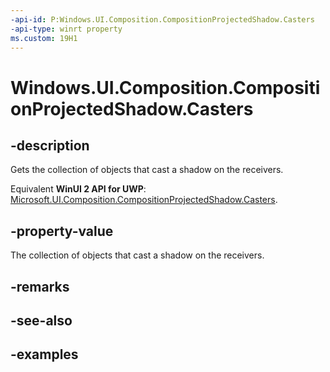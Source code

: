 ```yaml
---
-api-id: P:Windows.UI.Composition.CompositionProjectedShadow.Casters
-api-type: winrt property
ms.custom: 19H1
---
```


<!-- Property syntax.
public CompositionProjectedShadowCasterCollection Casters { get; }
-->

# Windows.UI.Composition.CompositionProjectedShadow.Casters

## -description

Gets the collection of objects that cast a shadow on the receivers.

Equivalent **WinUI 2 API for UWP**: [Microsoft.UI.Composition.CompositionProjectedShadow.Casters](/windows/winui/api/microsoft.ui.composition.compositionprojectedshadow.casters).

## -property-value

The collection of objects that cast a shadow on the receivers.

## -remarks

## -see-also

## -examples

